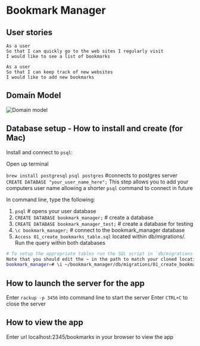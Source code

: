 # Bookmark Manager

## User stories

```
As a user
So that I can quickly go to the web sites I regularly visit
I would like to see a list of bookmarks

As a user
So that I can keep track of new websites
I would like to add new bookmarks
```

## Domain Model

![Domain model](https://github.com/jo-quin/bookmark_manager/blob/master/domain_model.png)

## Database setup - How to install and create (for Mac)

Install and connect to `psql`:

Open up terminal

`brew install postgresql`
`psql postgres` #connects to postgres server
`CREATE DATABASE "your_user_name_here";` This step allows you to add your computers user name allowing a shorter `psql` command to connect in future


In command line, type the following:

1. `psql` # opens your user database
2. `CREATE DATABASE bookmark_manager;` # create a database
3. `CREATE DATABASE bookmark_manager_test;` # create a database for testing
4. `\c bookmark_manager;` # connect to the bookmark_manager database
5. `Access 01_create_bookmarks_table.sql` located within db/migrations/. Run the query within both databases

```bash
# To setup the appropriate tables run the SQL script in `db/migrations` folder by using the command below:
Note that you should edit the ~ in the path to match your cloned location.
bookmark_manager=# \i ~/bookmark_manager/db/migrations/01_create_bookmarks_table.sql
```

## How to launch the server for the app

Enter `rackup -p 3456` into command line to start the server
Enter `CTRL+C` to close the server

## How to view the app

Enter url localhost:2345/bookmarks in your browser to view the app

